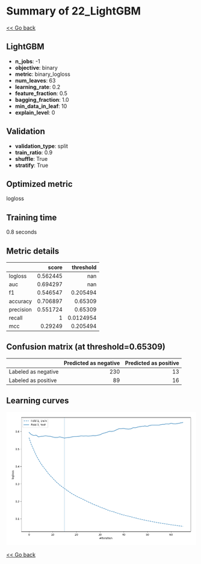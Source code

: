 # Summary of 22_LightGBM

[<< Go back](../README.md)


## LightGBM
- **n_jobs**: -1
- **objective**: binary
- **metric**: binary_logloss
- **num_leaves**: 63
- **learning_rate**: 0.2
- **feature_fraction**: 0.5
- **bagging_fraction**: 1.0
- **min_data_in_leaf**: 10
- **explain_level**: 0

## Validation
 - **validation_type**: split
 - **train_ratio**: 0.9
 - **shuffle**: True
 - **stratify**: True

## Optimized metric
logloss

## Training time

0.8 seconds

## Metric details
|           |    score |   threshold |
|:----------|---------:|------------:|
| logloss   | 0.562445 | nan         |
| auc       | 0.694297 | nan         |
| f1        | 0.546547 |   0.205494  |
| accuracy  | 0.706897 |   0.65309   |
| precision | 0.551724 |   0.65309   |
| recall    | 1        |   0.0124954 |
| mcc       | 0.29249  |   0.205494  |


## Confusion matrix (at threshold=0.65309)
|                     |   Predicted as negative |   Predicted as positive |
|:--------------------|------------------------:|------------------------:|
| Labeled as negative |                     230 |                      13 |
| Labeled as positive |                      89 |                      16 |

## Learning curves
![Learning curves](learning_curves.png)

[<< Go back](../README.md)
